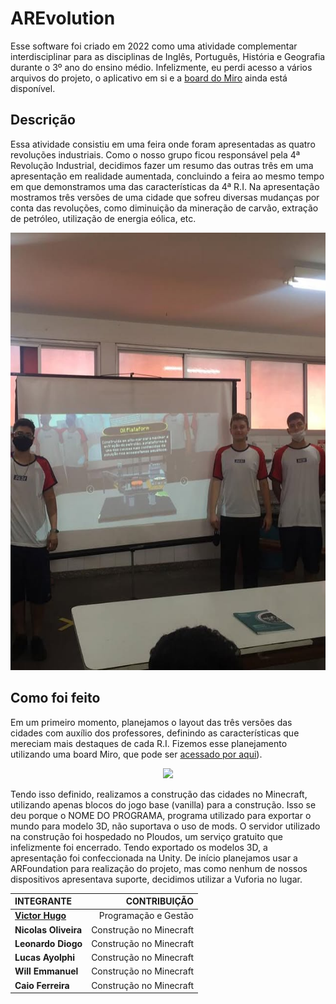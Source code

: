 # AREvolution

Esse software foi criado em 2022 como uma atividade complementar interdisciplinar para as disciplinas de Inglês, Português, História e Geografia durante o 3º ano do ensino médio. Infelizmente, 
eu perdi acesso a vários arquivos do projeto, o aplicativo em si e a [board do Miro](https://miro.com/app/board/uXjVOAr5rsg=/?share_link_id=256926902696) ainda está disponível.

## Descrição

Essa atividade consistiu em uma feira onde foram apresentadas as quatro revoluções industriais. Como o nosso grupo ficou responsável pela 4ª Revolução Industrial, decidimos fazer um resumo das 
outras três em uma apresentação em realidade aumentada, concluindo a feira ao mesmo tempo em que demonstramos uma das características da 4ª R.I. Na apresentação mostramos três versões de uma cidade 
que sofreu diversas mudanças por conta das revoluções, como diminuição da mineração de carvão, extração de petróleo, utilização de energia eólica, etc.

<p align="center">
	<img src="GitHub/foto.jpg"; height=700pm;>
</p>

## Como foi feito 

Em um primeiro momento, planejamos o layout das três versões das cidades com auxílio dos professores, definindo as características que mereciam mais destaques de cada R.I. 
Fizemos esse planejamento utilizando uma board Miro, que pode ser [acessado por aqui](https://miro.com/app/board/uXjVOAr5rsg=/?share_link_id=256926902696)).

<p align="center">
	<img src="GitHub/miro.gif"; width=800pm;>
</p>

Tendo isso definido, realizamos a construção das cidades no Minecraft, utilizando apenas blocos do jogo base (vanilla) para a construção. Isso se deu porque o NOME DO PROGRAMA, 
programa utilizado para exportar o mundo para modelo 3D, não suportava o uso de mods. O servidor utilizado na construção foi hospedado no Ploudos, um serviço gratuito que 
infelizmente foi encerrado. Tendo exportado os modelos 3D, a apresentação foi confeccionada na Unity. De início planejamos usar a ARFoundation para realização do projeto, 
mas como nenhum de nossos dispositivos apresentava suporte, decidimos utilizar a Vuforia no lugar.


|   			        **INTEGRANTE**     		            |     **CONTRIBUIÇÃO**    |
| :-------------------------------------------------------- | ----------------------: |
| **[Victor Hugo](https://github.com/KingOfCactus/)**       | Programação e Gestão    |
| **Nicolas Oliveira**                                      | Construção no Minecraft |
| **Leonardo Diogo**                                        | Construção no Minecraft |
| **Lucas Ayolphi**    					                    | Construção no Minecraft |
| **Will Emmanuel**    					                    | Construção no Minecraft |
| **Caio Ferreira**    					                    | Construção no Minecraft |
</p>
